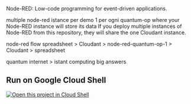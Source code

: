 Node-RED: Low-code programming for event-driven applications.

multiple node-red istance per demo 1 per ogni quantum-op
where your Node-RED instance will store its data
If you deploy multiple instances of Node-RED from this repository, they will share the one Cloudant instance.

node-red flow
spreadsheet > Cloudant > node-red-quantum-op-1 > Cloudant > spreadsheet

quantum internet > istant computing big answers

## Run on Google Cloud Shell

[![Open this project in Cloud
Shell](http://gstatic.com/cloudssh/images/open-btn.png)](https://console.cloud.google.com/cloudshell/open?git_repo=https://github.com/alessandro-aglietti/quantum-exit.git&tutorial=gcp-shell-tutorial.md&shellonly=true)